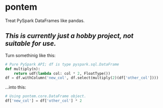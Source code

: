 # pontem
Treat PySpark DataFrames like pandas.  

_This is currently just a hobby project, not suitable for use._
---

Turn somethinig like this:  
```python
# Pure PySpark API; df is type pyspark.sql.DataFrame
def multiply(n):
    return udf(lambda col: col * 2, FloatType())
df = df.withColumn('new_col', df.select(multiply(2)(df['other_col'])))
```  

...into this:  
```python
# Using pontem.core.DataFrame object.
df['new_col'] = df['other_col'] * 2
```


